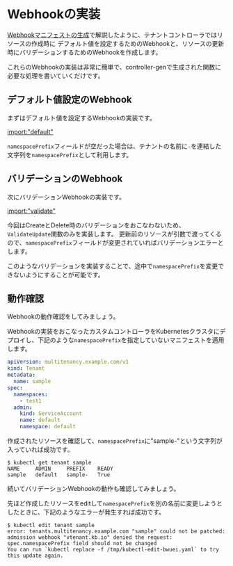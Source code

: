 # Webhookの実装

[Webhookマニフェストの生成](../controller-tools/webhook.md)で解説したように、テナントコントローラではリソースの作成時に
デフォルト値を設定するためのWebhookと、リソースの更新時にバリデーションするためのWebhookを作成します。

これらのWebhookの実装は非常に簡単で、controller-genで生成された関数に必要な処理を書いていくだけです。

## デフォルト値設定のWebhook

まずはデフォルト値を設定するWebhookの実装です。

[import:"default"](../../codes/tenant/api/v1/tenant_webhook.go)

`namespacePrefix`フィールドが空だった場合は、テナントの名前に`-`を連結した文字列を`namespacePrefix`として利用します。

## バリデーションのWebhook

次にバリデーションWebhookの実装です。

[import:"validate"](../../codes/tenant/api/v1/tenant_webhook.go)

今回はCreateとDelete時のバリデーションをおこなわないため、`ValidateUpdate`関数のみを実装します。
更新前のリソースが引数で渡ってくるので、`namespacePrefix`フィールドが変更されていればバリデーションエラーとします。

このようなバリデーションを実装することで、途中で`namespacePrefix`を変更できないようにすることが可能です。

## 動作確認

Webhookの動作確認をしてみましょう。

Webhookの実装をおこなったカスタムコントローラをKubernetesクラスタにデプロイし、下記のような`namespacePrefix`を指定していないマニフェストを適用します。

```yaml
apiVersion: multitenancy.example.com/v1
kind: Tenant
metadata:
  name: sample
spec:
  namespaces:
    - test1
  admin:
    kind: ServiceAccount
    name: default
    namespace: default
```

作成されたリソースを確認して、`namespacePrefix`に"sample-"という文字列が入っていれば成功です。

```
$ kubectl get tenant sample
NAME     ADMIN     PREFIX    READY
sample   default   sample-   True
```

続いてバリデーションWebhookの動作も確認してみましょう。

先ほど作成したリソースをeditして`namespacePrefix`を別の名前に変更しようとしたときに、下記のようなエラーが発生すれば成功です。

```
$ kubectl edit tenant sample
error: tenants.multitenancy.example.com "sample" could not be patched: admission webhook "vtenant.kb.io" denied the request: spec.namespacePrefix field should not be changed
You can run `kubectl replace -f /tmp/kubectl-edit-bwuei.yaml` to try this update again.
```
